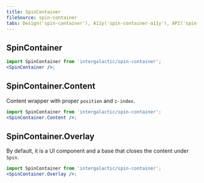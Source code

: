 ```yaml
---
title: SpinContainer
fileSource: spin-container
tabs: Design('spin-container'), A11y('spin-container-a11y'), API('spin-container-api'), Example('spin-container-code'), Changelog('spin-container-changelog')
---
```


## SpinContainer

```jsx
import SpinContainer from 'intergalactic/spin-container';
<SpinContainer />;
```

<TypesView type="SpinContainerProps" :types={...types} />

## SpinContainer.Content

Content wrapper with proper `position` and `z-index`.

```jsx
import SpinContainer from 'intergalactic/spin-container';
<SpinContainer.Content />;
```

## SpinContainer.Overlay

By default, it is a UI component and a base that closes the content under `Spin`.

```jsx
import SpinContainer from 'intergalactic/spin-container';
<SpinContainer.Overlay />;
```

<script setup>import { data as types } from '@types.data.ts';</script>